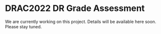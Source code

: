 # DRAC2022 DR Grade Assessment

We are currently working on this project. Details will be available here soon. Please stay tuned.
